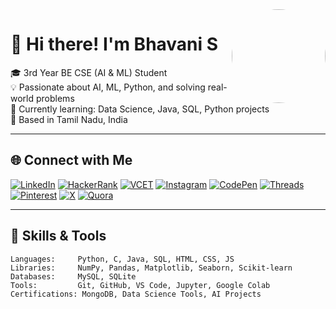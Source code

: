<img src="https://avatars.githubusercontent.com/Bhavanisubramani49" width="150" height="150" style="border-radius: 50%;" align="right" />

# 👋 Hi there! I'm Bhavani S

🎓 3rd Year BE CSE (AI & ML) Student  
💡 Passionate about AI, ML, Python, and solving real-world problems  
🌱 Currently learning: Data Science, Java, SQL, Python projects  
📍 Based in Tamil Nadu, India

---

## 🌐 Connect with Me

[![LinkedIn](https://img.shields.io/badge/LinkedIn-blue?style=for-the-badge&logo=linkedin&logoColor=white)](https://www.linkedin.com/in/s-bhavani-5a2a26290)
[![HackerRank](https://img.shields.io/badge/HackerRank-2EC866?style=for-the-badge&logo=hackerrank&logoColor=white)](https://www.hackerrank.com/profile/bhavanisubraman3)
[![VCET](https://img.shields.io/badge/VCET%20Profile-orange?style=for-the-badge)](https://vcet481.examly.io/profile)
[![Instagram](https://img.shields.io/badge/Instagram-E4405F?style=for-the-badge&logo=instagram&logoColor=white)](https://www.instagram.com/bhavanisubramani49)
[![CodePen](https://img.shields.io/badge/CodePen-000000?style=for-the-badge&logo=codepen&logoColor=white)](https://codepen.io/BhavaniSubramanian26)
[![Threads](https://img.shields.io/badge/Threads-000000?style=for-the-badge&logo=threads&logoColor=white)](https://www.threads.net/@bhavanisubramani49)
[![Pinterest](https://img.shields.io/badge/Pinterest-E60023?style=for-the-badge&logo=pinterest&logoColor=white)](https://pin.it/3L1bHMYYF)
[![X](https://img.shields.io/badge/X%20(Twitter)-000000?style=for-the-badge&logo=twitter&logoColor=white)](https://x.com/BhavaniS49)
[![Quora](https://img.shields.io/badge/Quora-B92B27?style=for-the-badge&logo=quora&logoColor=white)](https://www.quora.com/profile/Bhavani-Subramani-2006)

---

## 🧠 Skills & Tools

```text
Languages:     Python, C, Java, SQL, HTML, CSS, JS
Libraries:     NumPy, Pandas, Matplotlib, Seaborn, Scikit-learn
Databases:     MySQL, SQLite
Tools:         Git, GitHub, VS Code, Jupyter, Google Colab
Certifications: MongoDB, Data Science Tools, AI Projects
